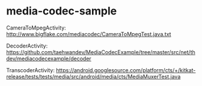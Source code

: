 # media-codec-sample

CameraToMpegActivity: http://www.bigflake.com/mediacodec/CameraToMpegTest.java.txt

DecoderActivity: https://github.com/taehwandev/MediaCodecExample/tree/master/src/net/thdev/mediacodecexample/decoder

TranscoderActivity: https://android.googlesource.com/platform/cts/+/kitkat-release/tests/tests/media/src/android/media/cts/MediaMuxerTest.java
